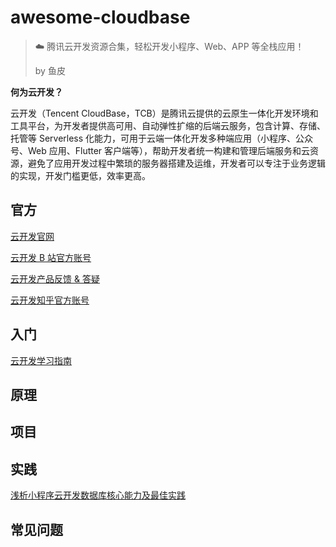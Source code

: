 # awesome-cloudbase
> ☁️ 腾讯云开发资源合集，轻松开发小程序、Web、APP 等全栈应用！
>
> by 鱼皮



**何为云开发？**



云开发（Tencent  CloudBase，TCB）是腾讯云提供的云原生一体化开发环境和工具平台，为开发者提供高可用、自动弹性扩缩的后端云服务，包含计算、存储、托管等  Serverless 化能力，可用于云端一体化开发多种端应用（小程序、公众号、Web 应用、Flutter  客户端等），帮助开发者统一构建和管理后端服务和云资源，避免了应用开发过程中繁琐的服务器搭建及运维，开发者可以专注于业务逻辑的实现，开发门槛更低，效率更高。



## 官方

[云开发官网](https://cloud.tencent.com/product/tcb)

[云开发 B 站官方账号](https://space.bilibili.com/447496276)

[云开发产品反馈 & 答疑](https://support.qq.com/products/148793/)

[云开发知乎官方账号](https://www.zhihu.com/org/teng-xun-yun-kai-fa-tcb)



## 入门

[云开发学习指南](https://www.cloudbase.net/community/guides.html)







## 原理







## 项目







## 实践

[浅析小程序云开发数据库核心能力及最佳实践](https://developers.weixin.qq.com/community/develop/article/doc/0008cc5e8cc2a8d5789a981bf55c13)







## 常见问题



### 



